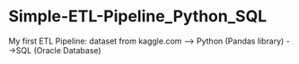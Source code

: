# Simple-ETL-Pipeline_Python_SQL
My first ETL Pipeline: dataset from kaggle.com --> Python (Pandas library) -->SQL (Oracle Database)
